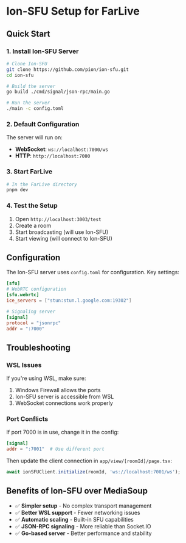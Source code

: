 # Ion-SFU Setup for FarLive

## Quick Start

### 1. Install Ion-SFU Server

```bash
# Clone Ion-SFU
git clone https://github.com/pion/ion-sfu.git
cd ion-sfu

# Build the server
go build ./cmd/signal/json-rpc/main.go

# Run the server
./main -c config.toml
```

### 2. Default Configuration

The server will run on:
- **WebSocket**: `ws://localhost:7000/ws`
- **HTTP**: `http://localhost:7000`

### 3. Start FarLive

```bash
# In the FarLive directory
pnpm dev
```

### 4. Test the Setup

1. Open `http://localhost:3003/test`
2. Create a room
3. Start broadcasting (will use Ion-SFU)
4. Start viewing (will connect to Ion-SFU)

## Configuration

The Ion-SFU server uses `config.toml` for configuration. Key settings:

```toml
[sfu]
# WebRTC configuration
[sfu.webrtc]
ice_servers = ["stun:stun.l.google.com:19302"]

# Signaling server
[signal]
protocol = "jsonrpc"
addr = ":7000"
```

## Troubleshooting

### WSL Issues
If you're using WSL, make sure:
1. Windows Firewall allows the ports
2. Ion-SFU server is accessible from WSL
3. WebSocket connections work properly

### Port Conflicts
If port 7000 is in use, change it in the config:
```toml
[signal]
addr = ":7001"  # Use different port
```

Then update the client connection in `app/view/[roomId]/page.tsx`:
```typescript
await ionSFUClient.initialize(roomId, 'ws://localhost:7001/ws');
```

## Benefits of Ion-SFU over MediaSoup

- ✅ **Simpler setup** - No complex transport management
- ✅ **Better WSL support** - Fewer networking issues
- ✅ **Automatic scaling** - Built-in SFU capabilities
- ✅ **JSON-RPC signaling** - More reliable than Socket.IO
- ✅ **Go-based server** - Better performance and stability

